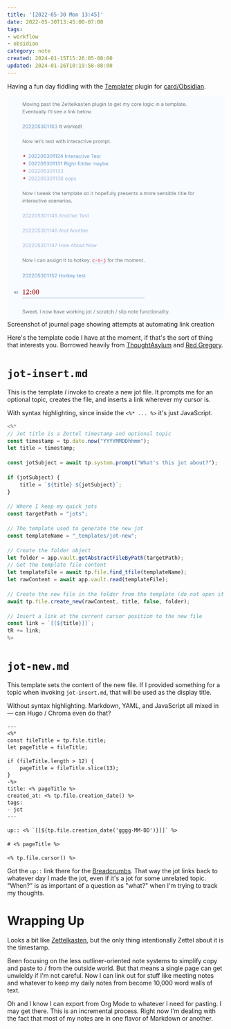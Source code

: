 ```yaml
---
title: '[2022-05-30 Mon 13:45]'
date: 2022-05-30T13:45:00-07:00
tags:
- workflow
- obsidian
category: note
created: 2024-01-15T15:26:05-08:00
updated: 2024-01-26T10:19:58-08:00
---
```


Having a fun day fiddling with the [Templater](https://silentvoid13.github.io/Templater/) plugin for [card/Obsidian](../../../card/Obsidian.md).

<!--more-->

![attachments/img/2022-05-30-obsidian.png](../../../attachments/img/2022-05-30-obsidian.png)
Screenshot of journal page showing attempts at automating link creation

Here's the template code I have at the moment, if that's the sort of thing that interests you. Borrowed heavily from [ThoughtAsylum](https://www.thoughtasylum.com/2022/03/29/auto-link-and-generate-page-in-obsidian/) and [Red Gregory](https://www.redgregory.com/obsidian-content/2021/11/17/15-templater-commands-for-obsidian).

# `jot-insert.md`

This is the template *I* invoke  to create a new jot file. It prompts me for an optional topic, creates the file, and inserts a link wherever my cursor is.

With syntax highlighting, since inside the `<%* ... %>` it's just JavaScript.

````js
<%*
// Jot title is a Zettel timestamp and optional topic
const timestamp = tp.date.now("YYYYMMDDhhmm");
let title = timestamp;

const jotSubject = await tp.system.prompt("What's this jot about?");

if (jotSubject) {
	title = `${title} ${jotSubject}`;
}

// Where I keep my quick jots
const targetPath = "jots";

// The template used to generate the new jot
const templateName = "_templates/jot-new";

// Create the folder object
let folder = app.vault.getAbstractFileByPath(targetPath);
// Get the template file content
let templateFile = await tp.file.find_tfile(templateName);
let rawContent = await app.vault.read(templateFile);

// Create the new file in the folder from the template (do not open it by default)
await tp.file.create_new(rawContent, title, false, folder);

// Insert a link at the current cursor position to the new file
const link = `[[${title}]]`;
tR += link;
%>
````

# `jot-new.md`

This template sets the content of the new file. If I provided something for a topic when invoking `jot-insert.md`, that will be used as the display title.

Without syntax highlighting. Markdown, YAML, and JavaScript all mixed in — can Hugo / Chroma even do that?

````text
---
<%*
const fileTitle = tp.file.title;
let pageTitle = fileTitle;

if (fileTitle.length > 12) {
	pageTitle = fileTitle.slice(13);
}
-%>
title: <% pageTitle %>
created_at: <% tp.file.creation_date() %>
tags:
- jot
---

up:: <% `[[${tp.file.creation_date('gggg-MM-DD')}]]` %>

# <% pageTitle %>

<% tp.file.cursor() %>
````

Got the `up::` link there for the [Breadcrumbs](https://skepticmystic.github.io/breadcrumbs/). That way the jot links back to whatever day I made the jot, even if it's a jot for some unrelated topic. "When?" is as important of a question as "what?" when I'm trying to track my thoughts.

# Wrapping Up

Looks a bit like [Zettelkasten](https://zettelkasten.de), but the only thing intentionally Zettel about it is the timestamp.

Been focusing on the less outliner-oriented note systems to simplify copy and paste to / from the outside world. But that means a single page can get unwieldy if I'm not careful. Now I can link out for stuff like meeting notes and whatever to keep my daily notes from become 10,000 word walls of text.

Oh and I know I can export from Org Mode to whatever I need for pasting. I may get there. This is an incremental process. Right now I'm dealing with the fact that most of my notes are in one flavor of Markdown or another.
